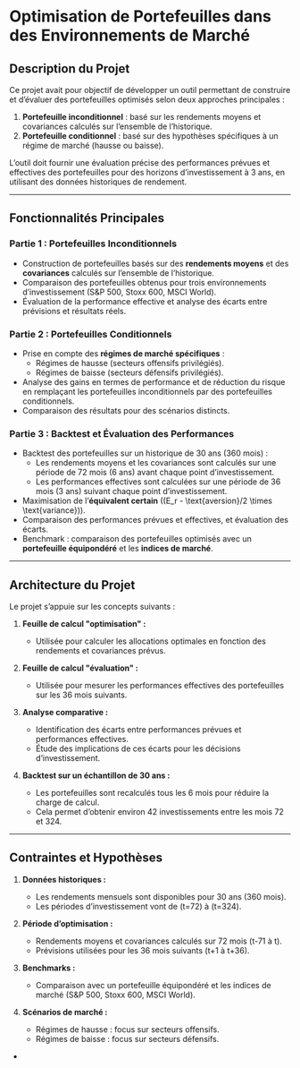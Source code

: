 # Optimisation de Portefeuilles dans des Environnements de Marché

## Description du Projet

Ce projet avait pour objectif de développer un outil permettant de construire et d’évaluer des portefeuilles optimisés selon deux approches principales :  
1. **Portefeuille inconditionnel** : basé sur les rendements moyens et covariances calculés sur l’ensemble de l’historique.  
2. **Portefeuille conditionnel** : basé sur des hypothèses spécifiques à un régime de marché (hausse ou baisse).  

L’outil doit fournir une évaluation précise des performances prévues et effectives des portefeuilles pour des horizons d’investissement à 3 ans, en utilisant des données historiques de rendement.

---

## Fonctionnalités Principales

### Partie 1 : Portefeuilles Inconditionnels
- Construction de portefeuilles basés sur des **rendements moyens** et des **covariances** calculés sur l’ensemble de l’historique.
- Comparaison des portefeuilles obtenus pour trois environnements d’investissement (S&P 500, Stoxx 600, MSCI World).
- Évaluation de la performance effective et analyse des écarts entre prévisions et résultats réels.

### Partie 2 : Portefeuilles Conditionnels
- Prise en compte des **régimes de marché spécifiques** :
  - Régimes de hausse (secteurs offensifs privilégiés).
  - Régimes de baisse (secteurs défensifs privilégiés).
- Analyse des gains en termes de performance et de réduction du risque en remplaçant les portefeuilles inconditionnels par des portefeuilles conditionnels.
- Comparaison des résultats pour des scénarios distincts.

### Partie 3 : Backtest et Évaluation des Performances
- Backtest des portefeuilles sur un historique de 30 ans (360 mois) :
  - Les rendements moyens et les covariances sont calculés sur une période de 72 mois (6 ans) avant chaque point d’investissement.
  - Les performances effectives sont calculées sur une période de 36 mois (3 ans) suivant chaque point d’investissement.
- Maximisation de l’**équivalent certain** (\(E_r - \text{aversion}/2 \times \text{variance}\)).
- Comparaison des performances prévues et effectives, et évaluation des écarts.
- Benchmark : comparaison des portefeuilles optimisés avec un **portefeuille équipondéré** et les **indices de marché**.

---

## Architecture du Projet

Le projet s’appuie sur les concepts suivants :

1. **Feuille de calcul "optimisation" :**  
   - Utilisée pour calculer les allocations optimales en fonction des rendements et covariances prévus.

2. **Feuille de calcul "évaluation" :**  
   - Utilisée pour mesurer les performances effectives des portefeuilles sur les 36 mois suivants.

3. **Analyse comparative :**
   - Identification des écarts entre performances prévues et performances effectives.
   - Étude des implications de ces écarts pour les décisions d’investissement.

4. **Backtest sur un échantillon de 30 ans :**  
   - Les portefeuilles sont recalculés tous les 6 mois pour réduire la charge de calcul.
   - Cela permet d’obtenir environ 42 investissements entre les mois 72 et 324.

---

## Contraintes et Hypothèses

1. **Données historiques :**
   - Les rendements mensuels sont disponibles pour 30 ans (360 mois).
   - Les périodes d’investissement vont de \(t=72\) à \(t=324\).

2. **Période d’optimisation :**
   - Rendements moyens et covariances calculés sur 72 mois (t-71 à t).
   - Prévisions utilisées pour les 36 mois suivants (t+1 à t+36).

3. **Benchmarks :**
   - Comparaison avec un portefeuille équipondéré et les indices de marché (S&P 500, Stoxx 600, MSCI World).

4. **Scénarios de marché :**
   - Régimes de hausse : focus sur secteurs offensifs.
   - Régimes de baisse : focus sur secteurs défensifs.

-
